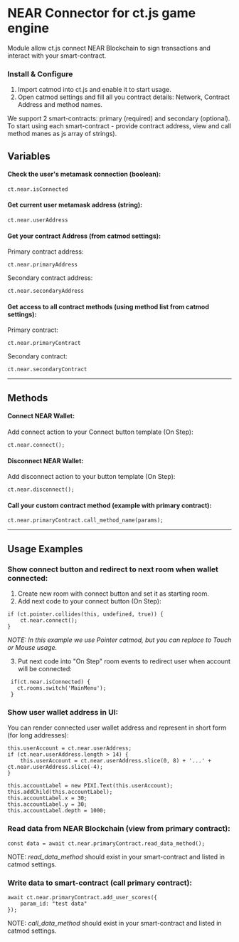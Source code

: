 # NEAR Connector for ct.js game engine

Module allow ct.js connect NEAR Blockchain to sign transactions and interact with your smart-contract.

### Install & Configure

1. Import catmod into ct.js and enable it to start usage.
2. Open catmod settings and fill all you contract details: Network, Contract Address and method names.

We support 2 smart-contracts: primary (required) and secondary (optional).
To start using each smart-contract - provide contract address, view and call method manes as js array of strings).

## Variables

#### Check the user's metamask connection (boolean):

``` 
ct.near.isConnected
```

#### Get current user metamask address (string):

``` 
ct.near.userAddress
```

#### Get your contract Address (from catmod settings):

Primary contract address:

``` 
ct.near.primaryAddress
```

Secondary contract address:

``` 
ct.near.secondaryAddress
``` 

#### Get access to all contract methods (using method list from catmod settings):

Primary contract:

``` 
ct.near.primaryContract
```

Secondary contract:

```
ct.near.secondaryContract
```

------

## Methods

#### Connect NEAR Wallet:

Add connect action to your Connect button template (On Step):

``` 
ct.near.connect();
```

#### Disconnect NEAR Wallet:

Add disconnect action to your button template (On Step):

``` 
ct.near.disconnect();
```

#### Call your custom contract method (example with primary contract):

``` 
ct.near.primaryContract.call_method_name(params);
```

------

## Usage Examples

### Show connect button and redirect to next room when wallet connected:

1. Create new room with connect button and set it as starting room.
2. Add next code to your connect button (On Step):

``` 
if (ct.pointer.collides(this, undefined, true)) {
    ct.near.connect();
}
```

*NOTE: In this example we use Pointer catmod, but you can replace to Touch or Mouse usage.*

3. Put next code into "On Step" room events to redirect user when account will be connected:

```
 if(ct.near.isConnected) {
   ct.rooms.switch('MainMenu');
 }
```

### Show user wallet address in UI:

You can render connected user wallet address and represent in short form (for long addresses):

```
this.userAccount = ct.near.userAddress;
if (ct.near.userAddress.length > 14) {
    this.userAccount = ct.near.userAddress.slice(0, 8) + '...' + ct.near.userAddress.slice(-4);
}

this.accountLabel = new PIXI.Text(this.userAccount);
this.addChild(this.accountLabel);
this.accountLabel.x = 30;
this.accountLabel.y = 30;
this.accountLabel.depth = 1000;
```

### Read data from NEAR Blockchain (view from primary contract):

```
const data = await ct.near.primaryContract.read_data_method();
```

NOTE: _read_data_method_ should exist in your smart-contract and listed in catmod settings.

### Write data to smart-contract (call primary contract):

```
await ct.near.primaryContract.add_user_scores({
    param_id: "test data" 
});
```

NOTE: _call_data_method_ should exist in your smart-contract and listed in catmod settings.
